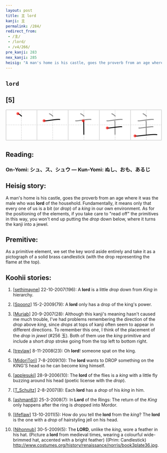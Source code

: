 ```yaml
---
layout: post
title: 主 lord
kanji: 主
permalink: /284/
redirect_from:
 - /主/
 - /lord/
 - /v4/266/
pre_kanji: 283
nex_kanji: 285
heisig: "A man's home is his castle, goes the proverb from an age where it was the male who was <b>lord</b> of the household. Fundamentally, it means only that every one of us is a bit (or <i>drop</i>) of a <i>king</i> in our own environment. As for the positioning of the elements, if you take care to &quot;read off&quot; the primitives in this way, you won't end up putting the <i>drop</i> down below, where it turns the kanji into a jewel. As a primitive element, we set the key word aside entirely and take it as a pictograph of a solid brass candlestick (with the drop representing the flame at the top)."
---
```


## `lord`

## [5]

<div class="stroke"><img src="../images/E4B8BB.png" /></div>

## Reading:

### On-Yomi: シュ、ス、シュウ &mdash; Kun-Yomi: ぬし、おも、あるじ

## Heisig story:

A man's home is his castle, goes the proverb from an age where it was the male who was <b>lord</b> of the household. Fundamentally, it means only that every one of us is a bit (or <i>drop</i>) of a <i>king</i> in our own environment. As for the positioning of the elements, if you take care to &quot;read off&quot; the primitives in this way, you won't end up putting the <i>drop</i> down below, where it turns the kanji into a jewel.

## Premitive:

As a primitive element, we set the key word aside entirely and take it as a pictograph of a solid brass candlestick (with the drop representing the flame at the top).

## Koohii stories:

1) [<a href="http://kanji.koohii.com/profile/sethimayne">sethimayne</a>] 22-10-2007(196): A<strong> lord</strong> is a little <em>drop</em> down from <em>King</em> in hierarchy.

2) [<a href="http://kanji.koohii.com/profile/Spoonz">Spoonz</a>] 15-2-2009(79): A<strong> lord</strong> only has a drop of the king&#039;s power.

3) [<a href="http://kanji.koohii.com/profile/Murjab">Murjab</a>] 20-9-2007(28): Although this kanji&#039;s meaning hasn&#039;t caused me much trouble, I&#039;ve had problems remembering the direction of the <em>drop</em> above <em>king</em>, since <em>drops</em> at tops of kanji often seem to appear in different directions. To remember this one, I think of the placement of the <em>drop</em> in <em>jewel</em> (#256 玉). Both of them use the <em>king</em> primitive and include a short <em>drop</em> stroke going from the top left to bottom right.

4) [<a href="http://kanji.koohii.com/profile/trevlaw">trevlaw</a>] 8-11-2008(23): Oh<strong> lord</strong>! someone spat on the king.

5) [<a href="http://kanji.koohii.com/profile/MidoriTori">MidoriTori</a>] 7-8-2009(10): The<strong> lord</strong> wants to DROP something on the KING&#039;S head so he can become king himself.

6) [<a href="http://kanji.koohii.com/profile/applesuki">applesuki</a>] 28-9-2006(10): The<strong> lord</strong> of the flies is a <em>king</em> with a little fly buzzing around his head (poetic license with the <em>drop</em>).

7) [<a href="http://kanji.koohii.com/profile/T_Schultz">T_Schultz</a>] 2-8-2007(8): Each<strong> lord</strong> has a <em>drop</em> of his <em>king</em> in him.

8) [<a href="http://kanji.koohii.com/profile/ashman63">ashman63</a>] 25-3-2008(7): In<strong> Lord</strong> of the Rings: The return of the <em>King</em> only happens after the ring is <em>drop</em>ped into Mordor.

9) [<a href="http://kanji.koohii.com/profile/lifeflaw">lifeflaw</a>] 13-10-2011(5): How do you tell the<strong> lord</strong> from the <em>king</em>? The<strong> lord</strong> is the one with a <em>drop</em> of hairstyling jell on his head.

10) [<a href="http://kanji.koohii.com/profile/Nihonnub">Nihonnub</a>] 30-5-2009(5): The<strong> LORD</strong>, unlike the <em>king</em>, wore a feather in his hat. (Picture a<strong> lord</strong> from medieval times, wearing a colourful wide-brimmed hat, accented with a bright feather) ((Prim: Candlestick) <a href="http://www.costumes.org/history/renaissance/norris/book3plate36.jpg">http://www.costumes.org/history/renaissance/norris/book3plate36.jpg</a>.
